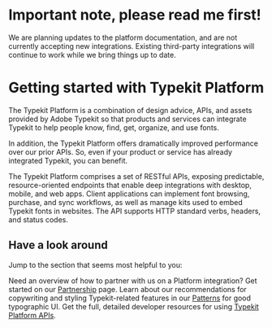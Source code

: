 # Important note, please read me first️!

We are planning updates to the platform documentation, and are not currently accepting new integrations. Existing third-party integrations will continue to work while we bring things up to date.

# Getting started with Typekit Platform

The Typekit Platform is a combination of design advice, APIs, and assets provided by Adobe Typekit so that products and services can integrate Typekit to help people know, find, get, organize, and use fonts.

In addition, the Typekit Platform offers dramatically improved performance over our prior APIs. So, even if your product or service has already integrated Typekit, you can benefit.

The Typekit Platform comprises a set of RESTful APIs, exposing predictable, resource-oriented endpoints that enable deep integrations with desktop, mobile, and web apps. Client applications can implement font browsing, purchase, and sync workflows, as well as manage kits used to embed Typekit fonts in websites. The API supports HTTP standard verbs, headers, and status codes.

## Have a look around
Jump to the section that seems most helpful to you:

Need an overview of how to partner with us on a Platform integration? Get started on our [Partnership](partnership.md) page.
Learn about our recommendations for copywriting and styling Typekit-related features in our [Patterns](patterns.md) for good typographic UI.
Get the full, detailed developer resources for using [Typekit Platform APIs](api_reference.md).